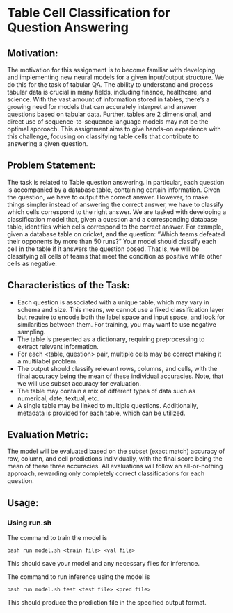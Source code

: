 # Table Cell Classification for Question Answering
## Motivation:
The motivation for this assignment is to become familiar with developing and implementing new neural models for a given input/output structure. We do this for the task of tabular QA.
The ability to understand and process tabular data is crucial in many fields, including finance, healthcare, and science. With the vast amount of information stored in tables,
there’s a growing need for models that can accurately interpret and answer questions based on tabular data. Further, tables are 2 dimensional, and direct use of sequence-to-sequence language models may not be the optimal approach. This assignment aims to give hands-on experience with this challenge, focusing on classifying table cells that contribute to answering a given question.

## Problem Statement:
The task is related to Table question answering. In particular, each question is accompanied by a database table, containing certain information. Given the question, we have
to output the correct answer. However, to make things simpler instead of answering the correct answer, we have to classify which cells correspond to the right answer.
We are tasked with developing a classification model that, given a question and a corresponding database table, identifies which cells correspond to the correct answer.
For example, given a database table on cricket, and the question: “Which teams defeated their opponents by more than 50 runs?” Your model should classify each cell in the table if it answers the question posed. That is, we will be classifying all cells of teams that meet the condition as positive while other cells as negative. 

## Characteristics of the Task:
* Each question is associated with a unique table, which may vary in schema and size. This means, we cannot use a fixed classification layer but require to encode
both the label space and input space, and look for similarities between them. For training, you may want to use negative sampling.
* The table is presented as a dictionary, requiring preprocessing to extract relevant information.
* For each <table, question> pair, multiple cells may be correct making it a multilabel problem.
* The output should classify relevant rows, columns, and cells, with the final accuracy being the mean of these individual accuracies. Note, that we will use subset accuracy for evaluation.
* The table may contain a mix of different types of data such as numerical, date, textual, etc. 
* A single table may be linked to multiple questions. Additionally, metadata is provided for each table, which can be utilized.

  


## Evaluation Metric:
The model will be evaluated based on the subset (exact match) accuracy of row, column, and cell predictions individually, with the final score being the mean of these three accuracies. All evaluations will follow an all-or-nothing approach, rewarding only
completely correct classifications for each question.

## Usage:
### Using run.sh
The command to train the model is
````
bash run model.sh <train file> <val file>
````
This should save your model and any necessary files for inference.

The command to run inference using the model is
````
bash run model.sh test <test file> <pred file>
````
This should produce the prediction file in the specified output format.
